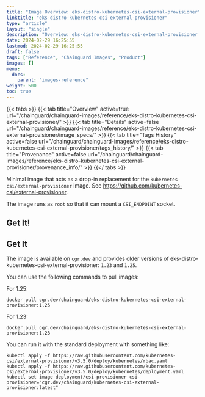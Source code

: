 ```yaml
---
title: "Image Overview: eks-distro-kubernetes-csi-external-provisioner"
linktitle: "eks-distro-kubernetes-csi-external-provisioner"
type: "article"
layout: "single"
description: "Overview: eks-distro-kubernetes-csi-external-provisioner Chainguard Image"
date: 2024-02-29 16:25:55
lastmod: 2024-02-29 16:25:55
draft: false
tags: ["Reference", "Chainguard Images", "Product"]
images: []
menu: 
  docs: 
    parent: "images-reference"
weight: 500
toc: true
---
```


{{< tabs >}}
{{< tab title="Overview" active=true url="/chainguard/chainguard-images/reference/eks-distro-kubernetes-csi-external-provisioner/" >}}
{{< tab title="Details" active=false url="/chainguard/chainguard-images/reference/eks-distro-kubernetes-csi-external-provisioner/image_specs/" >}}
{{< tab title="Tags History" active=false url="/chainguard/chainguard-images/reference/eks-distro-kubernetes-csi-external-provisioner/tags_history/" >}}
{{< tab title="Provenance" active=false url="/chainguard/chainguard-images/reference/eks-distro-kubernetes-csi-external-provisioner/provenance_info/" >}}
{{</ tabs >}}

Minimal image that acts as a drop-in replacement for the `kubernetes-csi/external-provisioner` image.  See https://github.com/kubernetes-csi/external-provisioner.

The image runs as `root` so that it can mount a `CSI_ENDPOINT` socket.

## Get It!

## Get It

The image is available on `cgr.dev` and provides older versions of eks-distro-kubernetes-csi-external-provisioner: `1.23` and `1.25`.

You can use the following commands to pull images:

For 1.25:

```
docker pull cgr.dev/chainguard/eks-distro-kubernetes-csi-external-provisioner:1.25
````
For 1.23:
```
docker pull cgr.dev/chainguard/eks-distro-kubernetes-csi-external-provisioner:1.23
```
You can run it with the standard deployment with something like:
```
kubectl apply -f https://raw.githubusercontent.com/kubernetes-csi/external-provisioner/v3.5.0/deploy/kubernetes/rbac.yaml
kubectl apply -f https://raw.githubusercontent.com/kubernetes-csi/external-provisioner/v3.5.0/deploy/kubernetes/deployment.yaml
kubectl set image deployment/csi-provisioner csi-provisioner="cgr.dev/chainguard/kubernetes-csi-external-provisioner:latest"
```
